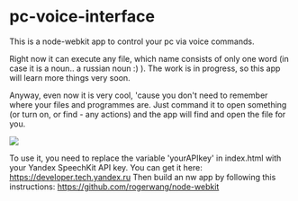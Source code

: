 pc-voice-interface
==================

This is a node-webkit app to control your pc via voice commands.

Right now it can execute any file, which name consists of only one word (in case it is a noun.. a russian noun :) ).
The work is in progress, so this app will learn more things very soon.

Anyway, even now it is very cool, 'cause you don't need to remember where your files and programmes are. Just command it to open something (or turn on, or find - any actions) and the app will find and open the file for you.

<img src="http://i.gyazo.com/8e5b50ffaf606c9d26e14998a54e23c5.png">

To use it, you need to replace the variable 'yourAPIkey' in index.html with your Yandex SpeechKit API key. You can get it here: https://developer.tech.yandex.ru
Then build an nw app by following this instructions: https://github.com/rogerwang/node-webkit
